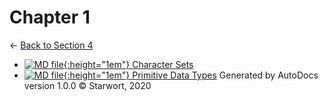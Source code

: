 # Chapter 1

← [Back to Section 4](..)

- [![MD file](https://img.icons8.com/windows/512/4a90e2/regular-document.png){:height="1em"} Character Sets](character_sets.html)
- [![MD file](https://img.icons8.com/windows/512/4a90e2/regular-document.png){:height="1em"} Primitive Data Types](primitive_data_types.html)
Generated by AutoDocs version 1.0.0 © Starwort, 2020
